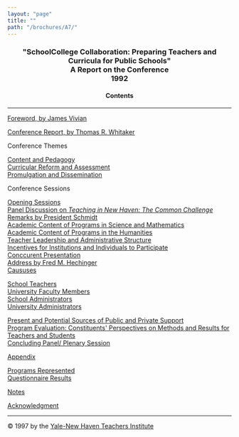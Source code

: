 ```yaml
---
layout: "page"
title: ""
path: "/brochures/A7/"
---
```

<main>
<center><h3>"School­College Collaboration: Preparing Teachers and
Curricula for Public Schools"
<br/>A Report on the Conference
<br/>1992</h3>
<h4> Contents</h4>
</center>
<hr/>
<a href="foreword.html">Foreword, by James Vivian</a><p>    
<a href="report.html">Conference Report, by Thomas R. Whitaker   </a>
</p><dl><dl>
<dt>Conference Themes
<dl>
<dt><a href="report.html#b">Content and Pedagogy     </a>
</dt><dt><a href="report.html#c">Curricular Reform and Assessment</a>
</dt><dt><a href="report.html#d">Promulgation and Dissemination</a>
</dt></dl>
</dt><dt>Conference Sessions
<dl>
<dt><a href="report.html#e">Opening Sessions</a>
</dt><dt><a href="report.html#f">Panel Discussion on <i>Teaching in New Haven:
The Common Challenge</i></a>
</dt><dt><a href="report.html#g">Remarks by President Schmidt </a>
</dt><dt><a a="" href="report.html#h" plenary="" session<="">
</a></dt><dt><a href="report.html#i">Academic Content of Programs in Science and
Mathematics</a>
</dt><dt><a href="report.html#j">Academic Content of Programs in the
Humanities</a>
</dt><dt><a href="report.html#k">Teacher Leadership and Administrative
Structure</a>
</dt><dt><a href="report.html#l">Incentives for Institutions and Individuals to
Participate</a>
</dt><dt><a href="report.html#m">Conccurent Presentation</a>
</dt><dt><a href="report.html#n">Address by Fred M. Hechinger</a>
</dt><dt><a href="report.html#o">Caususes</a>
<dl>
<dt><a href="report.html#p">School Teachers</a>
</dt><dt><a href="report.html#q">University Faculty Members</a>
</dt><dt><a href="report.html#r">School Administrators</a>
</dt><dt><a href="report.html#s">University Administrators</a>
</dt></dl>
</dt><dt><a href="report.html#t">Present and Potential Sources of Public and
Private Support</a>
</dt><dt><a href="report.html#u">Program Evaluation: Constituents' Perspectives
on Methods and Results for Teachers and Students</a>
</dt><dt><a href="report.html#v">Concluding Panel/ Plenary Session</a>
</dt></dl>
</dt></dl>
<p>
<a href="appendix.html">Appendix</a>
</p><dl><dl><dt><a href="appendix.html#a">Programs Represented</a>
</dt><dt><a href="appendix.html#b">Questionnaire Results</a>   
</dt></dl></dl>
<p>
<a href="notes.html">Notes</a>
</p><p>
<a href="acknowledgement.html">Acknowledgment</a>
</p><hr/>
© 1997 by the <a href="..\">Yale-New Haven Teachers Institute</a>
</dl></main>